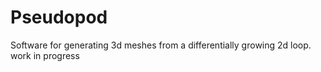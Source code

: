 # Pseudopod
Software for generating 3d meshes from a differentially growing 2d loop. work in progress 
